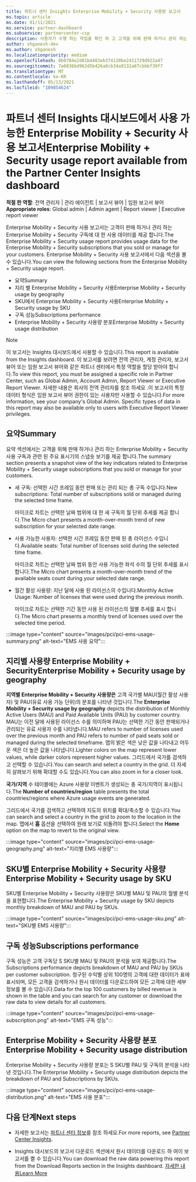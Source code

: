 ```yaml
---
title: 파트너 센터 Insights Enterprise Mobility + Security 사용량 보고서
ms.topic: article
ms.date: 01/11/2021
ms.service: partner-dashboard
ms.subservice: partnercenter-csp
description: 사용자가 수행 하는 작업을 확인 하 고 고객을 위해 판매 하거나 관리 하는 Enterprise Mobility + Security 구독의 사용과 관련 하 여 개선할 수 있는 위치를 확인 합니다.
author: shganesh-dev
ms.author: shganesh
ms.localizationpriority: medium
ms.openlocfilehash: 8b0784e2d81b4483eb374120be2411729d922a47
ms.sourcegitcommit: 7a6836bd962d5b426a8cb34a9132a87cbbbf39f7
ms.translationtype: MT
ms.contentlocale: ko-KR
ms.lasthandoff: 05/13/2021
ms.locfileid: "109854624"
---
```

# <a name="enterprise-mobility--security-usage-report-available-from-the-partner-center-insights-dashboard"></a><span data-ttu-id="014dc-103">파트너 센터 Insights 대시보드에서 사용 가능한 Enterprise Mobility + Security 사용 보고서</span><span class="sxs-lookup"><span data-stu-id="014dc-103">Enterprise Mobility + Security usage report available from the Partner Center Insights dashboard</span></span>

<span data-ttu-id="014dc-104">**적절 한 역할**: 전역 관리자 | 관리 에이전트 | 보고서 뷰어 | 임원 보고서 뷰어</span><span class="sxs-lookup"><span data-stu-id="014dc-104">**Appropriate roles**: Global admin | Admin agent | Report viewer | Executive report viewer</span></span>

<span data-ttu-id="014dc-105">Enterprise Mobility + Security 사용 보고서는 고객이 판매 하거나 관리 하는 Enterprise Mobility + Security 구독에 대 한 사용 데이터를 제공 합니다.</span><span class="sxs-lookup"><span data-stu-id="014dc-105">The Enterprise Mobility + Security usage report provides usage data for the Enterprise Mobility + Security subscriptions that you sold or manage for your customers.</span></span> <span data-ttu-id="014dc-106">Enterprise Mobility + Security 사용 보고서에서 다음 섹션을 볼 수 있습니다.</span><span class="sxs-lookup"><span data-stu-id="014dc-106">You can view the following sections from the Enterprise Mobility + Security usage report.</span></span>

- <span data-ttu-id="014dc-107">요약</span><span class="sxs-lookup"><span data-stu-id="014dc-107">Summary</span></span>
- <span data-ttu-id="014dc-108">지리 별 Enterprise Mobility + Security 사용</span><span class="sxs-lookup"><span data-stu-id="014dc-108">Enterprise Mobility + Security usage by geography</span></span>
- <span data-ttu-id="014dc-109">SKU에서 Enterprise Mobility + Security 사용</span><span class="sxs-lookup"><span data-stu-id="014dc-109">Enterprise Mobility + Security usage by SKU</span></span>
- <span data-ttu-id="014dc-110">구독 성능</span><span class="sxs-lookup"><span data-stu-id="014dc-110">Subscriptions performance</span></span>
- <span data-ttu-id="014dc-111">Enterprise Mobility + Security 사용량 분포</span><span class="sxs-lookup"><span data-stu-id="014dc-111">Enterprise Mobility + Security usage distribution</span></span>

 > [!NOTE]
 > <span data-ttu-id="014dc-112">이 보고서는 Insights 대시보드에서 사용할 수 있습니다.</span><span class="sxs-lookup"><span data-stu-id="014dc-112">This report is available from the Insights dashboard.</span></span> <span data-ttu-id="014dc-113">이 보고서를 보려면 전역 관리자, 계정 관리자, 보고서 뷰어 또는 임원 보고서 뷰어와 같은 파트너 센터에서 특정 역할을 할당 받아야 합니다.</span><span class="sxs-lookup"><span data-stu-id="014dc-113">To view this report, you must be assigned a specific role in Partner Center, such as Global Admin, Account Admin, Report Viewer or Executive Report Viewer.</span></span> <span data-ttu-id="014dc-114">자세한 내용은 회사의 전역 관리자를 참조 하세요 .이 보고서의 특정 데이터 형식은 임원 보고서 뷰어 권한이 있는 사용자만 사용할 수 있습니다.</span><span class="sxs-lookup"><span data-stu-id="014dc-114">For more information, see your company's Global Admin. Specific types of data in this report may also be available only to users with Executive Report Viewer privileges.</span></span>

## <a name="summary"></a><span data-ttu-id="014dc-115">요약</span><span class="sxs-lookup"><span data-stu-id="014dc-115">Summary</span></span>

<span data-ttu-id="014dc-116">요약 섹션에서는 고객을 위해 판매 하거나 관리 하는 Enterprise Mobility + Security 사용 구독과 관련 된 주요 표시기의 스냅숏 보기를 제공 합니다.</span><span class="sxs-lookup"><span data-stu-id="014dc-116">The summary section presents a snapshot view of the key indicators related to Enterprise Mobility + Security usage subscriptions that you sold or manage for your customers.</span></span> 

- <span data-ttu-id="014dc-117">새 구독: 선택한 시간 프레임 동안 판매 또는 관리 되는 총 구독 수입니다.</span><span class="sxs-lookup"><span data-stu-id="014dc-117">New subscriptions: Total number of subscriptions sold or managed during the selected time frame.</span></span>

   <span data-ttu-id="014dc-118">마이크로 차트는 선택한 날짜 범위에 대 한 새 구독의 월 단위 추세를 제공 합니다.</span><span class="sxs-lookup"><span data-stu-id="014dc-118">The Micro chart presents a month-over-month trend of new subscription for your selected date range.</span></span>

- <span data-ttu-id="014dc-119">사용 가능한 사용자: 선택한 시간 프레임 동안 판매 된 총 라이선스 수입니다.</span><span class="sxs-lookup"><span data-stu-id="014dc-119">Available seats: Total number of licenses sold during the selected time frame.</span></span>

   <span data-ttu-id="014dc-120">마이크로 차트는 선택한 날짜 범위 동안 사용 가능한 좌석 수의 월 단위 추세를 표시 합니다.</span><span class="sxs-lookup"><span data-stu-id="014dc-120">The Micro chart presents a month-over-month trend of the available seats count during your selected date range.</span></span>

- <span data-ttu-id="014dc-121">월간 활성 사용량: 지난 달에 사용 된 라이선스의 수입니다.</span><span class="sxs-lookup"><span data-stu-id="014dc-121">Monthly Active Usage: Number of licenses that were used during the previous month.</span></span>

   <span data-ttu-id="014dc-122">마이크로 차트는 선택한 기간 동안 사용 된 라이선스의 월별 추세를 표시 합니다.</span><span class="sxs-lookup"><span data-stu-id="014dc-122">The Micro chart presents a monthly trend of licenses used over the selected time period.</span></span>

:::image type="content" source="images/pci/pci-ems-usage-summary.png" alt-text="EMS 사용 요약":::

## <a name="enterprise-mobility--security-usage-by-geography"></a><span data-ttu-id="014dc-124">지리별 사용량 Enterprise Mobility + Security</span><span class="sxs-lookup"><span data-stu-id="014dc-124">Enterprise Mobility + Security usage by geography</span></span>

<span data-ttu-id="014dc-125">**지역별 Enterprise Mobility + Security 사용량은** 고객 국가별 MAU(월간 활성 사용자) 및 PAU(유료 사용 가능 단위)의 분포를 나타낸 것입니다.</span><span class="sxs-lookup"><span data-stu-id="014dc-125">The **Enterprise Mobility + Security usage by geography** depicts the distribution of Monthly Active Users (MAU) and Paid Available Units (PAU) by customer country.</span></span> <span data-ttu-id="014dc-126">MAU는 이전 달에 사용된 라이선스 수를 의미하며 PAU는 선택한 기간 동안 판매되거나 관리되는 유료 사용자 수를 나타냅니다.</span><span class="sxs-lookup"><span data-stu-id="014dc-126">MAU refers to number of licenses used over the previous month and PAU refers to number of paid seats sold or managed during the selected timeframe.</span></span> <span data-ttu-id="014dc-127">맵의 밝은 색은 낮은 값을 나타내고 어두운 색은 더 높은 값을 나타냅니다.</span><span class="sxs-lookup"><span data-stu-id="014dc-127">Lighter colors on the map represent lower values, while darker colors represent higher values.</span></span> <span data-ttu-id="014dc-128">그리드에서 국가를 검색하고 선택할 수 있습니다.</span><span class="sxs-lookup"><span data-stu-id="014dc-128">You can search and select a country in the grid.</span></span> <span data-ttu-id="014dc-129">더 자세히 살펴보기 위해 확대할 수도 있습니다.</span><span class="sxs-lookup"><span data-stu-id="014dc-129">You can also zoom in for a closer look.</span></span>

<span data-ttu-id="014dc-130">**국가/지역** 수 테이블에는 Azure 사용량 이벤트가 생성되는 총 국가/지역이 표시됩니다.</span><span class="sxs-lookup"><span data-stu-id="014dc-130">The **Number of countries/region** table presents the total countries/regions where Azure usage events are generated.</span></span>

<span data-ttu-id="014dc-131">그리드에서 국가를 검색하고 선택하여 지도의 위치를 확대/축소할 수 있습니다.</span><span class="sxs-lookup"><span data-stu-id="014dc-131">You can search and select a country in the grid to zoom to the location in the map.</span></span> <span data-ttu-id="014dc-132">맵에서 **홈** 옵션을 선택하여 원래 보기로 되돌려야 합니다.</span><span class="sxs-lookup"><span data-stu-id="014dc-132">Select the **Home** option on the map to revert to the original view.</span></span>

:::image type="content" source="images/pci/pci-ems-usage-geography.png" alt-text="지리별 EMS 사용량":::

## <a name="enterprise-mobility--security-usage-by-sku"></a><span data-ttu-id="014dc-134">SKU별 Enterprise Mobility + Security 사용량</span><span class="sxs-lookup"><span data-stu-id="014dc-134">Enterprise Mobility + Security usage by SKU</span></span>

<span data-ttu-id="014dc-135">SKU별 Enterprise Mobility + Security 사용량은 SKU별 MAU 및 PAU의 월별 분석을 표현합니다.</span><span class="sxs-lookup"><span data-stu-id="014dc-135">The Enterprise Mobility + Security usage by SKU depicts monthly breakdown of MAU and PAU by SKUs.</span></span>

:::image type="content" source="images/pci/pci-ems-usage-sku.png" alt-text="SKU별 EMS 사용량":::

## <a name="subscriptions-performance"></a><span data-ttu-id="014dc-137">구독 성능</span><span class="sxs-lookup"><span data-stu-id="014dc-137">Subscriptions performance</span></span>

<span data-ttu-id="014dc-138">구독 성능은 고객 구독당 S SKU별 MAU 및 PAU의 분석을 보여 제공합니다.</span><span class="sxs-lookup"><span data-stu-id="014dc-138">The Subscriptions performance depicts breakdown of MAU and PAU by SKUs per customer subscription.</span></span> <span data-ttu-id="014dc-139">청구된 수익별 상위 100명의 고객에 대한 데이터가 표에 표시되며, 모든 고객을 검색하거나 원시 데이터를 다운로드하여 모든 고객에 대한 세부 정보를 볼 수 있습니다.</span><span class="sxs-lookup"><span data-stu-id="014dc-139">Data for the top 100 customers by billed revenue is shown in the table and you can search for any customer or download the raw data to view details for all customers.</span></span>

:::image type="content" source="images/pci/pci-ems-usage-subscription.png" alt-text="EMS 구독 성능":::

## <a name="enterprise-mobility--security-usage-distribution"></a><span data-ttu-id="014dc-141">Enterprise Mobility + Security 사용량 분포</span><span class="sxs-lookup"><span data-stu-id="014dc-141">Enterprise Mobility + Security usage distribution</span></span>

<span data-ttu-id="014dc-142">Enterprise Mobility + Security 사용량 분포는 S SKU별 PAU 및 구독의 분석을 나타낸 것입니다.</span><span class="sxs-lookup"><span data-stu-id="014dc-142">The Enterprise Mobility + Security usage distribution depicts the breakdown of PAU and Subscriptions by SKUs.</span></span>

:::image type="content" source="images/pci/pci-ems-usage-distribution.png" alt-text="EMS 사용 분포":::

## <a name="next-steps"></a><span data-ttu-id="014dc-144">다음 단계</span><span class="sxs-lookup"><span data-stu-id="014dc-144">Next steps</span></span>

- <span data-ttu-id="014dc-145">자세한 보고서는 [파트너 센터 정보](partner-center-insights.md)를 참조 하세요.</span><span class="sxs-lookup"><span data-stu-id="014dc-145">For more reports, see [Partner Center Insights](partner-center-insights.md).</span></span>

- <span data-ttu-id="014dc-146">Insights 대시보드의 보고서 다운로드 섹션에서 원시 데이터를 다운로드 하 여이 보고서를 켤 수 있습니다.</span><span class="sxs-lookup"><span data-stu-id="014dc-146">You can download the raw data powering this report from the Download Reports section in the Insights dashboard.</span></span> [<span data-ttu-id="014dc-147">자세한 내용</span><span class="sxs-lookup"><span data-stu-id="014dc-147">Learn More</span></span>](pci-download-reports.md) 
